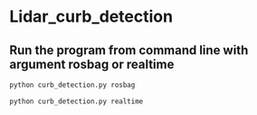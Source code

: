 # Lidar_curb_detection

## Run the program from command line with argument rosbag or realtime
```python
python curb_detection.py rosbag
```

```python
python curb_detection.py realtime
```
